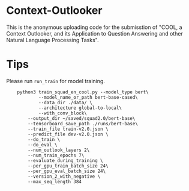 # Context-Outlooker

This is the anonymous uploading code for the submisstion of "COOL, a Context Outlooker, and its Application to Question Answering and other Natural Language Processing Tasks".

# Tips

Please run ```run_train``` for model training.
```
	python3 train_squad_en_cool.py --model_type bert\
	    	--model_name_or_path bert-base-cased\
	    	--data_dir ./data/ \
      		--architecture global-to-local\
      		--with_conv_block\
		--output_dir ~/saved/squad2.0/bert-base\
		--tensorboard_save_path ./runs/bert-base\
		--train_file train-v2.0.json \
		--predict_file dev-v2.0.json \
		--do_train \
		--do_eval \
		--num_outlook_layers 2\
		--num_train_epochs 7\
		--evaluate_during_training \
		--per_gpu_train_batch_size 24\
		--per_gpu_eval_batch_size 24\
		--version_2_with_negative \
		--max_seq_length 384
```
